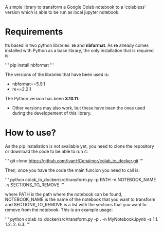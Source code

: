 A simple library to transform a Google Colab notebook to a 'colabless' version which is able to be run as local jupyter notebook.

# Requirements
Its based in two python libraries: **re** and **nbformat**. As **re** already comes installed with Python as a base library, the only installation that is required is:

'''
pip install nbformat
'''

The versions of the libraries that have been used is:
 - nbformat==5.9.1
 - re==2.2.1

The Python version has been **3.10.11**.

* Other versions may also work, but these have been the ones used during the developement of this library.

# How to use?
As the pip installation is not available yet, you need to clone the repository or download the code to be able to run it:

'''
git clone https://github.com/IvanHCenalmor/colab_to_docker.git
'''

Then, once you have the code the main funcion you need to call is:

'''
python colab_to_docker/src/transform.py -p PATH -n NOTEBOOK_NAME -s SECTIONS_TO_REMOVE
'''

where PATH is the path where the notebook can be found, NOTEBOOK_NAME is the name of the notebook that you want to transform and SECTIONS_TO_REMOVE is a list with the sections that you want to remove from the notebook. This is an example usage:

'''
python colab_to_docker/src/transform.py -p . -n MyNotebook.ipynb -s 1.1. 1.2. 2. 6.3.
'''